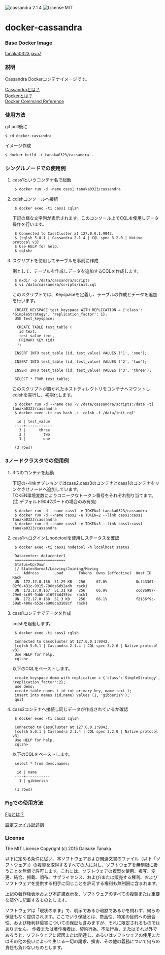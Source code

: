 ![cassandra 2.1.4](https://img.shields.io/badge/cassandra-2.1.4-brightgreen.svg) ![License MIT](https://img.shields.io/badge/license-MIT-blue.svg)

# docker-cassandra

### Base Docker Image

[tanaka0323:java7](https://bitbucket.org/tanaka0323/docker-java7)

### 説明

Cassandra Dockerコンテナイメージです。

[Cassandraとは？](http://cassandra.apache.org/)  
[Dockerとは？](https://docs.docker.com/)  
[Docker Command Reference](https://docs.docker.com/reference/commandline/cli/)

### 使用方法

git pull後に

    $ cd docker-cassandra

イメージ作成

    $ docker build -t tanaka0323/cassandra .

### シングルノードでの使用例

1. cass1というコンテナ名で起動

        $ docker run -d -name cass1 tanaka0323/cassandra

2. cqlshコンソールへ接続

        $ docker exec -ti cass1 cqlsh

    下記の様な文字列が表示されます。このコンソール上でCQLを使用しデータ操作を行います。

        $ Connected to CassCluster at 127.0.0.1:9042.
        $ [cqlsh 5.0.1 | Cassandra 2.1.4 | CQL spec 3.2.0 | Native protocol v3]
        $ Use HELP for help.
        $ cqlsh>

3. スクリプトを使用してテーブルを事前に作成

    例として、テーブルを作成しデータを追加するCQLを作成します。

        $ mkdir -p /data/cassandra/scripts
        $ vi /data/cassandra/scripts/init.cql

    このスクリプトでは、Keyspaceを定義し、テーブルの作成とデータを追加を行います。

        CREATE KEYSPACE test_keyspace WITH REPLICATION = {'class': 'SimpleStrategy', 'replication_factor': 1};
        USE test_keyspace;

         CREATE TABLE test_table (
          id text,
          test_value text,
          PRIMARY KEY (id)
         );

        INSERT INTO test_table (id, test_value) VALUES ('1', 'one');

        INSERT INTO test_table (id, test_value) VALUES ('2', 'two');

        INSERT INTO test_table (id, test_value) VALUES ('3', 'three');

        SELECT * FROM test_table;

    このスクリプトが置かれたホストディレクトリをコンテナへマウントしcqlshを実行し、初期化します。

        $ docker run -d --name cas -v /data/cassandra/scripts:/data -ti tanaka0323/cassandra
        $ docker exec -ti cas bash -c 'cqlsh -f /data/init.cql'

         id | test_value
        ----+------------
          3 |      three
          2 |        two
          1 |        one

        (3 rows)

### 3ノードクラスタでの使用例

1. 3つのコンテナを起動

    下記の--linkオプションではcass2,cass3のコンテナとcass1のコンテナをリンクさせノードへ追加しています。  
    TOKEN環境変数によりユニークなトークン番号をそれぞれ割り当てます。
    (注:デフォルト9042ポートの場合のみ有効)

        $ docker run -d --name cass1 -e TOKEN=1 tanaka0323/cassandra
        $ docker run -d --name cass2 -e TOKEN=2 --link cass1:cass1 tanaka0323/cassandra
        $ docker run -d --name cass3 -e TOKEN=3 --link cass1:cass1 tanaka0323/cassandra

2. cass1へログインしnodetoolを使用しステータスを確認

        $ docker exec -ti cass1 nodetool -h localhost status

        Datacenter: datacenter1
        =======================
        Status=Up/Down
        |/ State=Normal/Leaving/Joining/Moving
        --  Address       Load       Tokens  Owns (effective)  Host ID                               Rack
        UN  172.17.0.166  51.29 KB   256     67.0%             8cf43307-02f0-431c-9015-706da6d92adb  rack1
        UN  172.17.0.167  51.31 KB   256     66.9%             ccd86997-29e0-4c69-9abb-b16974d455bc  rack1
        UN  172.17.0.168  51.3 KB    256     66.1%             f2136f9c-59ab-480e-b52e-a908ca3169cf  rack1

3. cass1コンテナでデータを作成

    cqlshを起動します。

        $ docker exec -ti cass1 cqlsh

        Connected to CassCluster at 127.0.0.1:9042.
        [cqlsh 5.0.1 | Cassandra 2.1.4 | CQL spec 3.2.0 | Native protocol v3]
        Use HELP for help.
        cqlsh>

    以下のCQLをペーストします。

        create keyspace demo with replication = {'class':'SimpleStrategy', 'replication_factor':2};
        use demo;
        create table names ( id int primary key, name text );
        insert into names (id,name) values (1, 'gibberish');
        quit

4. cass2コンテナへ接続し同じデータが作成されているか確認

        $ docker exec -ti cass2 cqlsh

        Connected to CassCluster at 127.0.0.1:9042.
        [cqlsh 5.0.1 | Cassandra 2.1.4 | CQL spec 3.2.0 | Native protocol v3]
        Use HELP for help.
        cqlsh>

    以下のCQLをペーストします。

        select * from demo.names;

         id | name
        ----+-----------
          1 | gibberish

        (1 rows)

### Figでの使用方法

[Figとは？](http://www.fig.sh/ "Fidとは？")  

[設定ファイル記述例](https://bitbucket.org/tanaka0323/fig-examples "設定ファイル記述例")

### License

The MIT License
Copyright (c) 2015 Daisuke Tanaka

以下に定める条件に従い、本ソフトウェアおよび関連文書のファイル（以下「ソフトウェア」）の複製を取得するすべての人に対し、ソフトウェアを無制限に扱うことを無償で許可します。これには、ソフトウェアの複製を使用、複写、変更、結合、掲載、頒布、サブライセンス、および/または販売する権利、およびソフトウェアを提供する相手に同じことを許可する権利も無制限に含まれます。

上記の著作権表示および本許諾表示を、ソフトウェアのすべての複製または重要な部分に記載するものとします。

ソフトウェアは「現状のまま」で、明示であるか暗黙であるかを問わず、何らの保証もなく提供されます。ここでいう保証とは、商品性、特定の目的への適合性、および権利非侵害についての保証も含みますが、それに限定されるものではありません。 作者または著作権者は、契約行為、不法行為、またはそれ以外であろうと、ソフトウェアに起因または関連し、あるいはソフトウェアの使用またはその他の扱いによって生じる一切の請求、損害、その他の義務について何らの責任も負わないものとします。